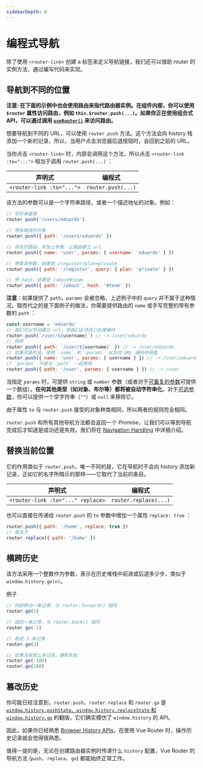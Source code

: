 ```yaml
---
sidebarDepth: 0
---
```


# 编程式导航

<VueSchoolLink
  href="https://vueschool.io/lessons/vue-router-4-programmatic-navigation"
  title="Learn how to navigate programmatically"
/>

除了使用 `<router-link>` 创建 a 标签来定义导航链接，我们还可以借助 router 的实例方法，通过编写代码来实现。

## 导航到不同的位置

**注意: 在下面的示例中也会使用路由来指代路由器实例。在组件内部，你可以使用 `$router` 属性访问路由，例如 `this.$router.push(...)`。如果你正在使用组合式 API，可以通过调用 [`useRouter()`](../advanced/composition-api) 来访问路由。**

想要导航到不同的 URL，可以使用 `router.push` 方法。这个方法会向 history 栈添加一个新的记录，所以，当用户点击浏览器后退按钮时，会回到之前的 URL。

当你点击 `<router-link>` 时，内部会调用这个方法，所以点击 `<router-link :to="...">` 相当于调用 `router.push(...)` ：

| 声明式                    | 编程式             |
| ------------------------- | ------------------ |
| `<router-link :to="...">` | `router.push(...)` |

该方法的参数可以是一个字符串路径，或者一个描述地址的对象。例如：

```js
// 字符串路径
router.push('/users/eduardo')

// 带有路径的对象
router.push({ path: '/users/eduardo' })

// 命名的路由，并加上参数，让路由建立 url
router.push({ name: 'user', params: { username: 'eduardo' } })

// 带查询参数，结果是 /register?plan=private
router.push({ path: '/register', query: { plan: 'private' } })

// 带 hash，结果是 /about#team
router.push({ path: '/about', hash: '#team' })
```

**注意**：如果提供了 `path`，`params` 会被忽略，上述例子中的 `query` 并不属于这种情况。取而代之的是下面例子的做法，你需要提供路由的 `name` 或手写完整的带有参数的 `path` ：

```js
const username = 'eduardo'
// 我们可以手动建立 url，但我们必须自己处理编码
router.push(`/user/${username}`) // -> /user/eduardo
// 同样
router.push({ path: `/user/${username}` }) // -> /user/eduardo
// 如果可能的话，使用 `name` 和 `params` 从自动 URL 编码中获益
router.push({ name: 'user', params: { username } }) // -> /user/eduardo
// `params` 不能与 `path` 一起使用
router.push({ path: '/user', params: { username } }) // -> /user
```

当指定 `params` 时，可提供 `string` 或 `number` 参数（或者对于[可重复的参数](./route-matching-syntax.md#repeatable-params)可提供一个数组）。**任何其他类型（如对象、布尔等）都将被自动字符串化**。对于[可选参数](./route-matching-syntax.md#repeatable-params)，你可以提供一个空字符串（`""`）或 `null` 来移除它。

由于属性 `to` 与 `router.push` 接受的对象种类相同，所以两者的规则完全相同。

`router.push` 和所有其他导航方法都会返回一个 _Promise_，让我们可以等到导航完成后才知道是成功还是失败。我们将在 [Navigation Handling](../advanced/navigation-failures.md) 中详细介绍。

## 替换当前位置

它的作用类似于 `router.push`，唯一不同的是，它在导航时不会向 history 添加新记录，正如它的名字所暗示的那样——它取代了当前的条目。

| 声明式                            | 编程式                |
| --------------------------------- | --------------------- |
| `<router-link :to="..." replace>` | `router.replace(...)` |

也可以直接在传递给 `router.push` 的 `to` 参数中增加一个属性 `replace: true` ：

```js
router.push({ path: '/home', replace: true })
// 相当于
router.replace({ path: '/home' })
```

## 横跨历史

<VueSchoolLink
  href="https://vueschool.io/lessons/go-back"
  title="Learn how to use Vue Router to go back"
/>

该方法采用一个整数作为参数，表示在历史堆栈中前进或后退多少步，类似于 `window.history.go(n)`。

例子

```js
// 向前移动一条记录，与 router.forward() 相同
router.go(1)

// 返回一条记录，与 router.back() 相同
router.go(-1)

// 前进 3 条记录
router.go(3)

// 如果没有那么多记录，静默失败
router.go(-100)
router.go(100)
```

## 篡改历史

你可能已经注意到，`router.push`、`router.replace` 和 `router.go` 是 [`window.history.pushState`、`window.history.replaceState` 和 `window.history.go`](https://developer.mozilla.org/en-US/docs/Web/API/History) 的翻版，它们确实模仿了 `window.history` 的 API。

因此，如果你已经熟悉 [Browser History APIs](https://developer.mozilla.org/en-US/docs/Web/API/History_API)，在使用 Vue Router 时，操作历史记录就会觉得很熟悉。

值得一提的是，无论在创建路由器实例时传递什么 `history` 配置，Vue Router 的导航方法 (`push`、`replace`、`go`) 都能始终正常工作。

